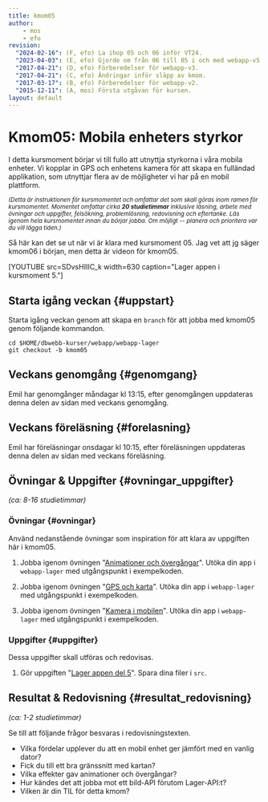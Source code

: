 ```yaml
---
title: kmom05
author:
    - mos
    - efo
revision:
  "2024-02-16": (F, efo) La ihop 05 och 06 inför VT24.
  "2023-04-03": (E, efo) Gjorde om från 06 till 05 i och med webapp-v5.
  "2017-04-21": (D, efo) Förberedelser för webapp-v3.
  "2017-04-21": (C, efo) Ändringar inför släpp av kmom.
  "2017-03-17": (B, efo) Förberedelser för webapp-v2.
  "2015-12-11": (A, mos) Första utgåvan för kursen.
layout: default
---
```

Kmom05: Mobila enheters styrkor
==================================

I detta kursmoment börjar vi till fullo att utnyttja styrkorna i våra mobila enheter. Vi kopplar in GPS och enhetens kamera för att skapa en fulländad applikation, som utnyttjar flera av de möjligheter vi har på en mobil plattform.



<small><i>(Detta är instruktionen för kursmomentet och omfattar det som skall göras inom ramen för kursmomentet. Momentet omfattar cirka **20 studietimmar** inklusive läsning, arbete med övningar och uppgifter, felsökning, problemlösning, redovisning och eftertanke. Läs igenom hela kursmomentet innan du börjar jobba. Om möjligt -- planera och prioritera var du vill lägga tiden.)</i></small>



Så här kan det se ut när vi är klara med kursmoment 05. Jag vet att jg säger kmom06 i början, men detta är videon för kmom05.

[YOUTUBE src=SDvsHIIIC_k width=630 caption="Lager appen i kursmoment 5."]



Starta igång veckan {#uppstart}
----------------------------------------------

Starta igång veckan genom att skapa en `branch` för att jobba med kmom05 genom följande kommandon.

```shell
cd $HOME/dbwebb-kurser/webapp/webapp-lager
git checkout -b kmom05
```



Veckans genomgång {#genomgang}
---------------------------------

Emil har genomgånger måndagar kl 13:15, efter genomgången uppdateras denna delen av sidan med veckans genomgång.



Veckans föreläsning {#forelasning}
---------------------------------

Emil har föreläsningar onsdagar kl 10:15, efter föreläsningen uppdateras denna delen av sidan med veckans föreläsning.



Övningar & Uppgifter  {#ovningar_uppgifter}
-------------------------------------------

*(ca: 8-16 studietimmar)*



### Övningar {#ovningar}

Använd nedanstående övningar som inspiration för att klara av uppgiften här i kmom05.

1. Jobba igenom övningen "[Animationer och övergångar](kunskap/animationer-och-overgangar)". Utöka din app i `webapp-lager` med utgångspunkt i exempelkoden.

1. Jobba igenom övningen "[GPS och karta](kunskap/gps-och-karta)". Utöka din app i `webapp-lager` med utgångspunkt i exempelkoden.

1. Jobba igenom övningen "[Kamera i mobilen](kunskap/kamera-i-mobilen)". Utöka din app i `webapp-lager` med utgångspunkt i exempelkoden.



### Uppgifter {#uppgifter}

Dessa uppgifter skall utföras och redovisas.

1. Gör uppgiften "[Lager appen del 5](uppgift/lager-appen-del-5)". Spara dina filer i `src`.



Resultat & Redovisning  {#resultat_redovisning}
-----------------------------------------------

*(ca: 1-2 studietimmar)*

Se till att följande frågor besvaras i redovisningstexten.

* Vilka fördelar upplever du att en mobil enhet ger jämfört med en vanlig dator?
* Fick du till ett bra gränssnitt med kartan?
* Vilka effekter gav animationer och övergångar?
* Hur kändes det att jobba mot ett bild-API förutom Lager-API:t?
* Vilken är din TIL för detta kmom?
